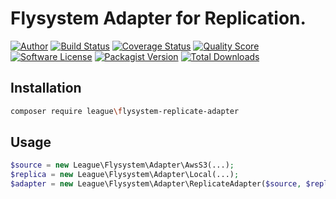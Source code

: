 # Flysystem Adapter for Replication.

[![Author](http://img.shields.io/badge/author-@frankdejonge-blue.svg?style=flat-square)](https://twitter.com/frankdejonge)
[![Build Status](https://img.shields.io/travis/thephpleague/flysystem-replicate-adapter/master.svg?style=flat-square)](https://travis-ci.org/thephpleague/flysystem-replicate-adapter)
[![Coverage Status](https://img.shields.io/scrutinizer/coverage/g/thephpleague/flysystem-replicate-adapter.svg?style=flat-square)](https://scrutinizer-ci.com/g/thephpleague/flysystem-replicate-adapter/code-structure)
[![Quality Score](https://img.shields.io/scrutinizer/g/thephpleague/flysystem-replicate-adapter.svg?style=flat-square)](https://scrutinizer-ci.com/g/thephpleague/flysystem-replicate-adapter)
[![Software License](https://img.shields.io/badge/license-MIT-brightgreen.svg?style=flat-square)](LICENSE)
[![Packagist Version](https://img.shields.io/packagist/v/league/flysystem-replicate-adapter.svg?style=flat-square)](https://packagist.org/packages/league/flysystem-replicate-adapter)
[![Total Downloads](https://img.shields.io/packagist/dt/league/flysystem-replicate-adapter.svg?style=flat-square)](https://packagist.org/packages/league/flysystem-replicate-adapter)


## Installation

```bash
composer require league\flysystem-replicate-adapter
```

## Usage

```php
$source = new League\Flysystem\Adapter\AwsS3(...);
$replica = new League\Flysystem\Adapter\Local(...);
$adapter = new League\Flysystem\Adapter\ReplicateAdapter($source, $replica);
```